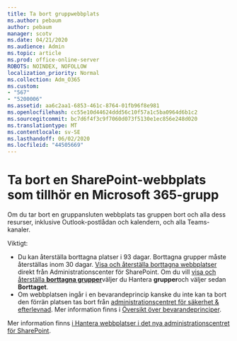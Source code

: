 ```yaml
---
title: Ta bort gruppwebbplats
ms.author: pebaum
author: pebaum
manager: scotv
ms.date: 04/21/2020
ms.audience: Admin
ms.topic: article
ms.prod: office-online-server
ROBOTS: NOINDEX, NOFOLLOW
localization_priority: Normal
ms.collection: Adm_O365
ms.custom:
- "567"
- "5200006"
ms.assetid: aa6c2aa1-6853-461c-8764-01fb96f8e981
ms.openlocfilehash: cc55e10d44624ddd56c10f57a1c5ba0964d6b1c2
ms.sourcegitcommit: bc7d6f4f3c9f7060d073f5130e1ec856e248d020
ms.translationtype: MT
ms.contentlocale: sv-SE
ms.lasthandoff: 06/02/2020
ms.locfileid: "44505669"
---
```

# <a name="delete-a-sharepoint-site-that-belongs-to-an-microsoft-365-group"></a>Ta bort en SharePoint-webbplats som tillhör en Microsoft 365-grupp

Om du tar bort en gruppansluten webbplats tas gruppen bort och alla dess resurser, inklusive Outlook-postlådan och kalendern, och alla Teams-kanaler.
  
Viktigt:

- Du kan återställa borttagna platser i 93 dagar. Borttagna grupper måste återställas inom 30 dagar. [Visa och återställa borttagna webbplatser](https://admin.microsoft.com/sharepoint?page=recyclebin&modern=true) direkt från Administrationscenter för SharePoint. Om du vill [visa och återställa **borttagna grupper**](https://outlook.office.com/people/group/deleted)väljer du Hantera **grupper**och väljer sedan **Borttaget**.
- Om webbplatsen ingår i en bevarandeprincip kanske du inte kan ta bort den förrän platsen tas bort från [administrationscentret för säkerhet & efterlevnad](https://protection.office.com/?rfr=AdminCenter#/retention). Mer information finns i [Översikt över bevarandeprinciper](https://docs.microsoft.com/microsoft-365/compliance/retention-policies).
  
Mer information finns [i Hantera webbplatser i det nya administrationscentret för SharePoint](https://docs.microsoft.com/sharepoint/manage-sites-in-new-admin-center).
